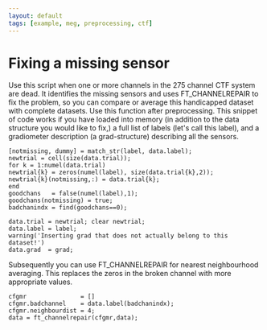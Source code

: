 ```yaml
---
layout: default
tags: [example, meg, preprocessing, ctf]
---
```


# Fixing a missing sensor

Use this script when one or more channels in the 275 channel CTF system are dead. It identifies the missing sensors and uses FT_CHANNELREPAIR to fix the problem, so you can compare or average this handicapped dataset with complete datasets. Use this function after preprocessing. This snippet of code works if you have loaded into memory (in addition to the data structure you would like to fix,) a full list of labels (let's call this label), and a gradiometer description (a grad-structure) describing all the sensors.

    [notmissing, dummy] = match_str(label, data.label);
    newtrial = cell(size(data.trial));
    for k = 1:numel(data.trial)
    newtrial{k} = zeros(numel(label), size(data.trial{k},2));
    newtrial{k}(notmissing,:) = data.trial{k};
    end
    goodchans   = false(numel(label),1);
    goodchans(notmissing) = true;
    badchanindx = find(goodchans==0);

    data.trial = newtrial; clear newtrial;
    data.label = label;
    warning('Inserting grad that does not actually belong to this dataset!')
    data.grad  = grad;

Subsequently you can use FT_CHANNELREPAIR for nearest neighbourhood averaging. This replaces the zeros in the broken channel with more appropriate values.

    cfgmr               = []
    cfgmr.badchannel    = data.label(badchanindx);
    cfgmr.neighbourdist = 4;
    data = ft_channelrepair(cfgmr,data);

